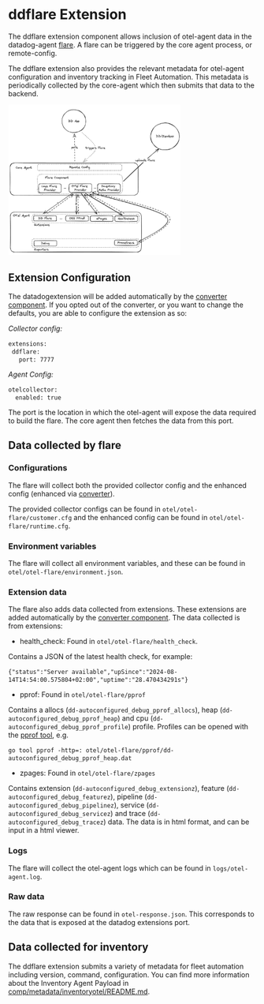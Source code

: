 # ddflare Extension

The ddflare extension component allows inclusion of otel-agent data in the datadog-agent [flare](https://docs.datadoghq.com/agent/troubleshooting/send_a_flare/?tab=agent). A flare can be triggered by the core agent process, or remote-config. 

The ddflare extension also provides the relevant metadata for otel-agent configuration and inventory tracking in Fleet Automation. This metadata is periodically collected by the core-agent which then submits that data to the backend.

<img src="image/ddflareextensiondiagram.png" width="350">

## Extension Configuration

The datadogextension will be added automatically by the [converter component](../converter/README.md). If you opted out of the converter, or you want to change the defaults, you are able to configure the extension as so:

*Collector config:*
```
extensions:
 ddflare:
   port: 7777
```

*Agent Config:*
```
otelcollector:
  enabled: true
```

The port is the location in which the otel-agent will expose the data required to build the flare. The core agent then fetches the data from this port.

## Data collected by flare

### Configurations

The flare will collect both the provided collector config and the enhanced config (enhanced via [converter](../converter/README.md)). 

The provided collector configs can be found in `otel/otel-flare/customer.cfg` and the enhanced config can be found in `otel/otel-flare/runtime.cfg`.

### Environment variables

The flare will collect all environment variables, and these can be found in `otel/otel-flare/environment.json`.

### Extension data

The flare also adds data collected from extensions. These extensions are added automatically by the [converter component](../converter/README.md). The data collected is from extensions:
- health_check: Found in `otel/otel-flare/health_check`. 

Contains a JSON of the latest health check, for example:

```
{"status":"Server available","upSince":"2024-08-14T14:54:00.575804+02:00","uptime":"28.470434291s"}
```
- pprof: Found in `otel/otel-flare/pprof`

Contains a allocs (`dd-autoconfigured_debug_pprof_allocs`), heap (`dd-autoconfigured_debug_pprof_heap`) and cpu (`dd-autoconfigured_debug_pprof_profile`) profile. Profiles can be opened with the [pprof tool](https://github.com/google/pprof), e.g.
```
go tool pprof -http=: otel/otel-flare/pprof/dd-autoconfigured_debug_pprof_heap.dat
```

- zpages: Found in `otel/otel-flare/zpages`

Contains extension (`dd-autoconfigured_debug_extensionz`), feature (`dd-autoconfigured_debug_featurez`), pipeline (`dd-autoconfigured_debug_pipelinez`), service (`dd-autoconfigured_debug_servicez`) and trace (`dd-autoconfigured_debug_tracez`) data. The data is in html format, and can be input in a html viewer.

### Logs

The flare will collect the otel-agent logs which can be found in `logs/otel-agent.log`.

### Raw data

The raw response can be found in `otel-response.json`. This corresponds to the data that is exposed at the datadog extensions port.

## Data collected for inventory

The ddflare extension submits a variety of metadata for fleet automation including version, command, configuration. You can find more information about the Inventory Agent Payload in [comp/metadata/inventoryotel/README.md](../../metadata/inventoryotel/README.md).
